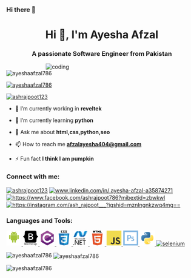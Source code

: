 ### Hi there 👋

<!--
**ayeshaafzal786/ayeshaafzal786** is a ✨ _special_ ✨ repository because its `README.md` (this file) appears on your GitHub profile.

Here are some ideas to get you started:

- 🔭 I’m currently working on ...
- 🌱 I’m currently learning ...
- 👯 I’m looking to collaborate on ...
- 🤔 I’m looking for help with ...
- 💬 Ask me about ...
- 📫 How to reach me: ...
- 😄 Pronouns: ...
- ⚡ Fun fact: ...
-->
<h1 align="center">Hi 👋, I'm Ayesha Afzal</h1>
<h3 align="center">A passionate Software Engineer from Pakistan</h3>
<img align="right" alt="coding" width="400" src="https://img.freepik.com/free-vector/hacker-operating-laptop-cartoon-icon-illustration-technology-icon-concept-isolated-flat-cartoon-style_138676-2387.jpg?size=626&ext=jpg&ga=GA1.1.386769707.1685700699&semt=ais">

<p align="left"> <img src="https://komarev.com/ghpvc/?username=ayeshaafzal786&label=Profile%20views&color=0e75b6&style=flat" alt="ayeshaafzal786" /> </p>

<p align="left"> <a href="https://github.com/ryo-ma/github-profile-trophy"><img src="https://github-profile-trophy.vercel.app/?username=ayeshaafzal786" alt="ayeshaafzal786" /></a> </p>

<p align="left"> <a href="https://twitter.com/ashrajpoot123" target="blank"><img src="https://img.shields.io/twitter/follow/ashrajpoot123?logo=twitter&style=for-the-badge" alt="ashrajpoot123" /></a> </p>

- 🔭 I’m currently working in **reveltek**

- 🌱 I’m currently learning **python**

- 💬 Ask me about **html,css,python,seo**

- 📫 How to reach me **afzalayesha404@gmail.com**

- ⚡ Fun fact **I think I am pumpkin**

<h3 align="left">Connect with me:</h3>
<p align="left">
<a href="https://twitter.com/ashrajpoot123" target="blank"><img align="center" src="https://raw.githubusercontent.com/rahuldkjain/github-profile-readme-generator/master/src/images/icons/Social/twitter.svg" alt="ashrajpoot123" height="30" width="40" /></a>
<a href="https://linkedin.com/in/www.linkedin.com/in/ ayesha-afzal-a35874271" target="blank"><img align="center" src="https://raw.githubusercontent.com/rahuldkjain/github-profile-readme-generator/master/src/images/icons/Social/linked-in-alt.svg" alt="www.linkedin.com/in/ ayesha-afzal-a35874271" height="30" width="40" /></a>
<a href="https://fb.com/https://www.facebook.com/ashrajpoot786?mibextid=zbwkwl" target="blank"><img align="center" src="https://raw.githubusercontent.com/rahuldkjain/github-profile-readme-generator/master/src/images/icons/Social/facebook.svg" alt="https://www.facebook.com/ashrajpoot786?mibextid=zbwkwl" height="30" width="40" /></a>
<a href="https://instagram.com/https://instagram.com/ash_rajpoot___?igshid=mznlngnkzwq4mg==" target="blank"><img align="center" src="https://raw.githubusercontent.com/rahuldkjain/github-profile-readme-generator/master/src/images/icons/Social/instagram.svg" alt="https://instagram.com/ash_rajpoot___?igshid=mznlngnkzwq4mg==" height="30" width="40" /></a>
</p>

<h3 align="left">Languages and Tools:</h3>
<p align="left"> <a href="https://developer.android.com" target="_blank" rel="noreferrer"> <img src="https://raw.githubusercontent.com/devicons/devicon/master/icons/android/android-original-wordmark.svg" alt="android" width="40" height="40"/> </a> <a href="https://getbootstrap.com" target="_blank" rel="noreferrer"> <img src="https://raw.githubusercontent.com/devicons/devicon/master/icons/bootstrap/bootstrap-plain-wordmark.svg" alt="bootstrap" width="40" height="40"/> </a> <a href="https://www.w3schools.com/cs/" target="_blank" rel="noreferrer"> <img src="https://raw.githubusercontent.com/devicons/devicon/master/icons/csharp/csharp-original.svg" alt="csharp" width="40" height="40"/> </a> <a href="https://www.w3schools.com/css/" target="_blank" rel="noreferrer"> <img src="https://raw.githubusercontent.com/devicons/devicon/master/icons/css3/css3-original-wordmark.svg" alt="css3" width="40" height="40"/> </a> <a href="https://dotnet.microsoft.com/" target="_blank" rel="noreferrer"> <img src="https://raw.githubusercontent.com/devicons/devicon/master/icons/dot-net/dot-net-original-wordmark.svg" alt="dotnet" width="40" height="40"/> </a> <a href="https://www.w3.org/html/" target="_blank" rel="noreferrer"> <img src="https://raw.githubusercontent.com/devicons/devicon/master/icons/html5/html5-original-wordmark.svg" alt="html5" width="40" height="40"/> </a> <a href="https://developer.mozilla.org/en-US/docs/Web/JavaScript" target="_blank" rel="noreferrer"> <img src="https://raw.githubusercontent.com/devicons/devicon/master/icons/javascript/javascript-original.svg" alt="javascript" width="40" height="40"/> </a> <a href="https://www.photoshop.com/en" target="_blank" rel="noreferrer"> <img src="https://raw.githubusercontent.com/devicons/devicon/master/icons/photoshop/photoshop-line.svg" alt="photoshop" width="40" height="40"/> </a> <a href="https://www.python.org" target="_blank" rel="noreferrer"> <img src="https://raw.githubusercontent.com/devicons/devicon/master/icons/python/python-original.svg" alt="python" width="40" height="40"/> </a> <a href="https://www.selenium.dev" target="_blank" rel="noreferrer"> <img src="https://raw.githubusercontent.com/detain/svg-logos/780f25886640cef088af994181646db2f6b1a3f8/svg/selenium-logo.svg" alt="selenium" width="40" height="40"/> </a> </p>

<p><img align="left" src="https://github-readme-stats.vercel.app/api/top-langs?username=ayeshaafzal786&show_icons=true&locale=en&layout=compact" alt="ayeshaafzal786" /></p>

<p>&nbsp;<img align="center" src="https://github-readme-stats.vercel.app/api?username=ayeshaafzal786&show_icons=true&locale=en" alt="ayeshaafzal786" /></p>

<p><img align="center" src="https://github-readme-streak-stats.herokuapp.com/?user=ayeshaafzal786&" alt="ayeshaafzal786" /></p>
